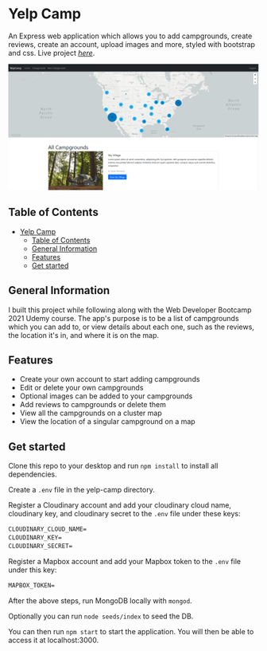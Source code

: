 
# Yelp Camp

An Express web application which allows you to add campgrounds, create reviews, create an account, upload images and more, styled with bootstrap and css.
Live project [_here_](https://yelp-camp-willswats.herokuapp.com/).

![yelp-camp-img](./public/imgs/yelp-camp.png)

## Table of Contents

- [Yelp Camp](#yelp-camp)
  - [Table of Contents](#table-of-contents)
  - [General Information](#general-information)
  - [Features](#features)
  - [Get started](#get-started)

## General Information

I built this project while following along with the Web Developer Bootcamp 2021 Udemy course. The app's purpose is to be a list of campgrounds which you can add to, or view details about each one, such as the reviews, the location it's in, and where it is on the map.

## Features

- Create your own account to start adding campgrounds
- Edit or delete your own campgrounds
- Optional images can be added to your campgrounds
- Add reviews to campgrounds or delete them
- View all the campgrounds on a cluster map
- View the location of a singular campground on a map

## Get started

Clone this repo to your desktop and run ```npm install``` to install all dependencies.

Create a ```.env``` file in the yelp-camp directory.

Register a Cloudinary account and add your cloudinary cloud name, cloudinary key, and cloudinary secret to the ```.env``` file under these keys:

```txt
CLOUDINARY_CLOUD_NAME=
CLOUDINARY_KEY=
CLOUDINARY_SECRET=
```

Register a Mapbox account and add your Mapbox token to the ```.env``` file under this key:

```txt
MAPBOX_TOKEN=
```

After the above steps, run MongoDB locally with `mongod`.

Optionally you can run ```node seeds/index``` to seed the DB.

You can then run ```npm start``` to start the application. You will then be able to access it at localhost:3000.
